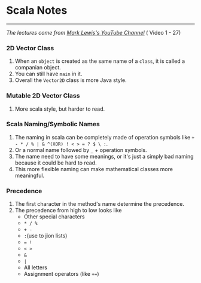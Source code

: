 # Scala Notes

___

*The lectures come
from [Mark Lewis's YouTube Channel](https://www.youtube.com/watch?v=85bHg5AipvU&list=PLLMXbkbDbVt8JLumqKj-3BlHmEXPIfR42&index=1)* (
Video 1 - 27)

### 2D Vector Class

1. When an `object` is created as the same name of a `class`, it is called a companian object.
2. You can still have `main` in it.
3. Overall the `Vector2D` class is more Java style.

### Mutable 2D Vector Class

1. More scala style, but harder to read.

### Scala Naming/Symbolic Names

1. The naming in scala can be completely made of operation symbols like `+ - * / % | & ^(XOR) ! < > = ? $ \ :`.
2. Or a normal name followed by `_` + operation symbols.
3. The name need to have some meanings, or it's just a simply bad naming because it could be hard to read.
4. This more flexible naming can make mathematical classes more meaningful.

### Precedence

1. The first character in the method's name determine the precedence.
2. The precedence from high to low looks like
    * Other special characters
    * `* / %`
    * `+ -`
    * `:`(use to jion lists)
    * `= !`
    * `< >`
    * `&`
    * `|`
    * All letters
    * Assignment operators (like `+=`)
